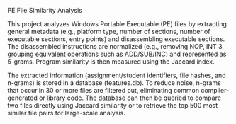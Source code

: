 PE File Similarity Analysis



This project analyzes Windows Portable Executable (PE) files by extracting general metadata (e.g., platform type, number of sections, number of executable sections, entry points) and disassembling executable sections. The disassembled instructions are normalized (e.g., removing NOP, INT 3, grouping equivalent operations such as ADD/SUB/INC) and represented as 5-grams. Program similarity is then measured using the Jaccard index.



The extracted information (assignment/student identifiers, file hashes, and n-grams) is stored in a database (features.db). To reduce noise, n-grams that occur in 30 or more files are filtered out, eliminating common compiler-generated or library code. The database can then be queried to compare two files directly using Jaccard similarity or to retrieve the top 500 most similar file pairs for large-scale analysis.

